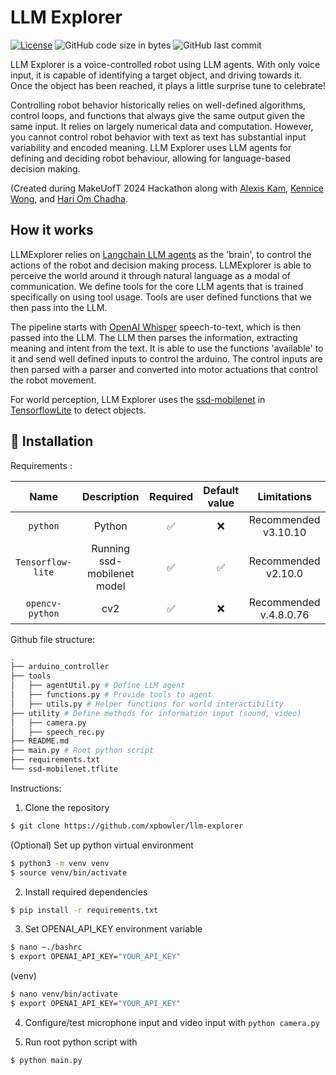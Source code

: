 # LLM Explorer

[![License](https://img.shields.io/badge/license-MIT-green)](LICENSE.md)
![GitHub code size in bytes](https://img.shields.io/github/languages/code-size/xpbowler/llm-explorer.svg)
![GitHub last commit](https://img.shields.io/github/last-commit/xpbowler/llm-explorer)

LLM Explorer is a voice-controlled robot using LLM agents. With only voice input, it is capable of identifying a target object, and driving towards it. Once the object has been reached, it plays a little surprise tune to celebrate!

Controlling robot behavior historically relies on well-defined algorithms, control loops, and functions that always give the same output given the same input. It relies on largely numerical data and computation. However, you cannot control robot behavior with text as text has substantial input variability and encoded meaning. LLM Explorer uses LLM agents for defining and deciding robot behaviour, allowing for language-based decision making. 

(Created during MakeUofT 2024 Hackathon along with [Alexis Kam](), [Kennice Wong](), and [Hari Om Chadha]().

## How it works
LLMExplorer relies on [Langchain LLM agents](https://python.langchain.com/docs/get_started/introduction)  as the 'brain', to control the actions of the robot and decision making process. LLMExplorer is able to perceive the world around it through natural language as a modal of communication. We define tools for the core LLM agents that is trained specifically on using tool usage. Tools are user defined functions that we then pass into the LLM.

The pipeline starts with [OpenAI Whisper](https://platform.openai.com/docs/guides/speech-to-text) speech-to-text, which is then passed into the LLM. The LLM then parses the information, extracting meaning and intent from the text. It is able to use the functions 'available' to it and send well defined inputs to control the arduino. The control inputs are then parsed with a parser and converted into motor actuations that control the robot movement.

For world perception, LLM Explorer uses the [ssd-mobilenet](https://www.kaggle.com/models/tensorflow/ssd-mobilenet-v1) in [TensorflowLite](https://www.tensorflow.org/lite) to detect objects. 

## 🔨 Installation

Requirements :

|        Name         |               Description               | Required | Default value |                   Limitations                    |
|:-------------------:|:---------------------------------------:|:--------:|:-------------:|:------------------------------------------------:|
|`python`   |   Python  |    ✅     |       ❌       |  Recommended v3.10.10  |
|  `Tensorflow-lite`  | Running ssd-mobilenet model  |    ✅     |       ✅       |         Recommended v2.10.0                 |
|   `opencv-python`   |        cv2       |    ✅     |       ❌       |              Recommended v.4.8.0.76            |

  
Github file structure:

```bash
.
├── arduino_controller
├── tools 
│   ├── agentUtil.py # Define LLM agent 
│   ├── functions.py # Provide tools to agent
│   ├── utils.py # Helper functions for world interactibility
├── utility # Define methods for information input (sound, video)
│   ├── camera.py
│   ├── speech_rec.py
├── README.md
├── main.py # Root python script
├── requirements.txt
└── ssd-mobilenet.tflite
```

Instructions:

1. Clone the repository 
```bash
$ git clone https://github.com/xpbowler/llm-explorer
```

(Optional) Set up python virtual environment
```bash
$ python3 -m venv venv
$ source venv/bin/activate
```

2. Install required dependencies
```bash
$ pip install -r requirements.txt
```

3. Set OPENAI_API_KEY environment variable
```bash
$ nano ~./bashrc
$ export OPENAI_API_KEY="YOUR_API_KEY"
```
(venv)
```bash
$ nano venv/bin/activate
$ export OPENAI_API_KEY="YOUR_API_KEY"
```

4. Configure/test microphone input and video input with `python camera.py`

5. Run root python script with
```bash
$ python main.py
```
